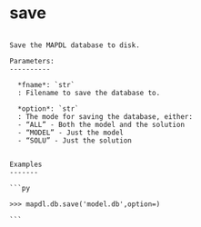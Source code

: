 # save

````{py:method} MapdlDb.save(fname, option='ALL')

Save the MAPDL database to disk.

Parameters:
----------

  *fname*: `str`
  : Filename to save the database to.

  *option*: `str`
  : The mode for saving the database, either:
  - “ALL” - Both the model and the solution
  - “MODEL” - Just the model
  - “SOLU” - Just the solution


Examples
-------

```py

>>> mapdl.db.save('model.db',option=)

```

````